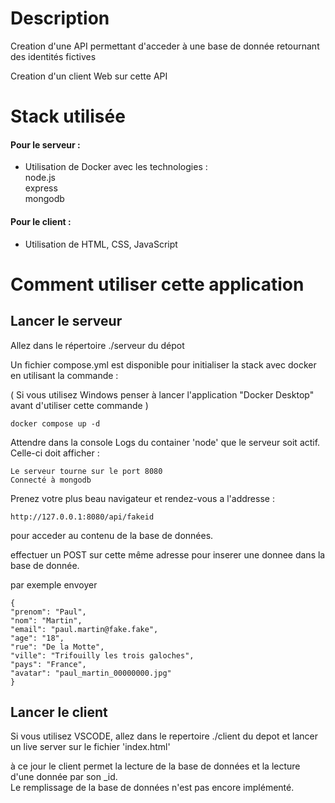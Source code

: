 # Description

Creation d'une API permettant d'acceder à une base de donnée retournant des identités fictives

Creation d'un client Web sur cette API

# Stack utilisée

#### Pour le serveur :
- Utilisation de Docker avec les technologies :   
    node.js   
    express   
    mongodb

#### Pour le client :
- Utilisation de HTML, CSS, JavaScript

# Comment utiliser cette application

## Lancer le serveur

Allez dans le répertoire ./serveur du dépot

Un fichier compose.yml est disponible pour initialiser la stack avec docker en utilisant la commande :

( Si vous utilisez Windows penser à lancer l'application "Docker Desktop" avant d'utiliser cette commande )

    docker compose up -d

Attendre dans la console Logs du container 'node' que le serveur soit actif. Celle-ci doit afficher :


    Le serveur tourne sur le port 8080
    Connecté à mongodb


Prenez votre plus beau navigateur et rendez-vous a l'addresse :

    http://127.0.0.1:8080/api/fakeid

pour acceder au contenu de la base de données.


effectuer un POST sur cette même adresse pour inserer une donnee dans la base de donnée.

par exemple envoyer 

    {
    "prenom": "Paul",
    "nom": "Martin",
    "email": "paul.martin@fake.fake",
    "age": "18",
    "rue": "De la Motte",
    "ville": "Trifouilly les trois galoches",
    "pays": "France",
    "avatar": "paul_martin_00000000.jpg"
    }


## Lancer le client

Si vous utilisez VSCODE, allez dans le repertoire ./client du depot et lancer un live server sur le fichier 'index.html'

à ce jour le client permet la lecture de la base de données et la lecture d'une donnée par son _id.  
Le remplissage de la base de données n'est pas encore implémenté.
